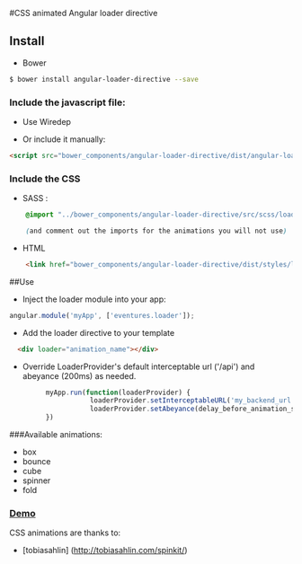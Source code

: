 #CSS animated Angular loader directive

## Install

+ Bower

```bash
$ bower install angular-loader-directive --save
```

### Include the javascript file:

+ Use Wiredep

+ Or include it manually:

``` html
<script src="bower_components/angular-loader-directive/dist/angular-loader.min.js"></script>
```

### Include the CSS

* SASS :

``` css
    @import "../bower_components/angular-loader-directive/src/scss/loader";

    (and comment out the imports for the animations you will not use)
```

* HTML

``` html
    <link href="bower_components/angular-loader-directive/dist/styles/loader.css" rel="stylesheet">
```

##Use

+ Inject the loader module into your app:

``` js
angular.module('myApp', ['eventures.loader']);
```

+ Add the loader directive to your template

``` html
  <div loader="animation_name"></div>
```

+ Override LoaderProvider's default interceptable url ('/api') and abeyance (200ms) as needed.
``` js
         myApp.run(function(loaderProvider) {
                    loaderProvider.setInterceptableURL('my_backend_url');
                    loaderProvider.setAbeyance(delay_before_animation_starts);
         })
```

###Available animations:
+ box
+ bounce
+ cube
+ spinner
+ fold


### [Demo](http://eventures-io.github.io/angular-loader-directive)


CSS animations are thanks to:

* [tobiasahlin] (http://tobiasahlin.com/spinkit/)
